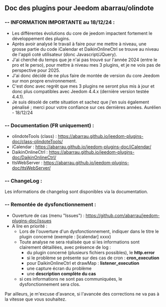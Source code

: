 ## Doc des plugins pour Jeedom abarrau/olindote

### -- INFORMATION IMPORTANTE au 18/12/24 : 
* Les différentes évolutions du core de jeedom impactent fortement le développement des plugins.
* Après avoir analysé le travail à faire pour me mettre à niveau, une grosse partie du code iCalendar et DaikinOnlineCtrl se trouve au niveau de l'appli coté utilisateur (donc Javascript/JQuery).
* J'ai cherché du temps que je n'ai pas trouvé sur l'année 2024 (entre le pro et le perso), pour mettre à niveau mes 3 plugins, et je ne vois pas de perspective pour 2025.
* J'ai donc décidé de ne plus faire de montée de version du core Jeedom sur mon propre environnement.
* C'est donc avec regrêt que mes 3 plugins ne seront plus mis à jour et donc plus compatibles avec Jeedom 4.4.x (dernière version testée 4.4.1).
* Je suis désolé de cette situation et sachez que j'en suis également pénalisé ; merci pour votre confiance sur ces dernières années. Aurélien - 18/12/24

### -- Documentation (FR uniquement) : 
* olindoteTools (class) : https://abarrau.github.io/jeedom-plugins-doc/class-olindoteTools/
* iCalendar : https://abarrau.github.io/jeedom-plugins-doc/iCalendar/
* DaikinOnlineCtrl : https://abarrau.github.io/jeedom-plugins-doc/DaikinOnlineCtrl/
* ttsWebServer : https://abarrau.github.io/jeedom-plugins-doc/ttsWebServer/

### -- ChangeLog : 
Les informations de changelog sont disponibles via la documentation.

### -- Remontée de dysfonctionnement : 
* Ouverture de cas (menu "Issues") : https://github.com/abarrau/jeedom-plugins-doc/issues
* A lire en priorité : 
  * Lors de l'ouverture d'un dysfonctionnement, indiquer dans le titre le plugin concerné (exemple : [icalendar] xxxx) 
  * Toute analyse ne sera réalisée que si les informations sont clairement détaillées, avec présence de log : 
    * du plugin concerné (plusieurs fichiers possibles), le **http.error**
    * si le problème se présente sur des cas de cron : **cron_execution**
    * pour DaikinOnlineCtrl et drawMap : **listener_execution**
    * une capture écran du problème
    * une **description complète du cas**
  * si ces informations ne sont pas communiquées, le dysfonctionnement sera clos. 

Par ailleurs, je m'excuse d'avance, si l'avancée des corrections ne va pas à la vitesse que vous souhaitez.
